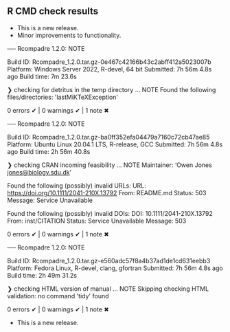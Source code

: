 ## R CMD check results

* This is a new release.
* Minor improvements to functionality.

── Rcompadre 1.2.0: NOTE

  Build ID:   Rcompadre_1.2.0.tar.gz-0e467c42166b43c2abff412a5023007b
  Platform:   Windows Server 2022, R-devel, 64 bit
  Submitted:  7h 56m 4.8s ago
  Build time: 7m 23.6s

❯ checking for detritus in the temp directory ... NOTE
  Found the following files/directories:
    'lastMiKTeXException'

0 errors ✔ | 0 warnings ✔ | 1 note ✖

── Rcompadre 1.2.0: NOTE

  Build ID:   Rcompadre_1.2.0.tar.gz-ba0ff352efa04479a7160c72cb47ae85
  Platform:   Ubuntu Linux 20.04.1 LTS, R-release, GCC
  Submitted:  7h 56m 4.8s ago
  Build time: 2h 56m 40.8s

❯ checking CRAN incoming feasibility ... NOTE
  Maintainer: ‘Owen Jones <jones@biology.sdu.dk>’
  
  Found the following (possibly) invalid URLs:
    URL: https://doi.org/10.1111/2041-210X.13792
      From: README.md
      Status: 503
      Message: Service Unavailable
  
  Found the following (possibly) invalid DOIs:
    DOI: 10.1111/2041-210X.13792
      From: inst/CITATION
      Status: Service Unavailable
      Message: 503

0 errors ✔ | 0 warnings ✔ | 1 note ✖

── Rcompadre 1.2.0: NOTE

  Build ID:   Rcompadre_1.2.0.tar.gz-e560adc57f8a4b37ad1de1cd631eebb3
  Platform:   Fedora Linux, R-devel, clang, gfortran
  Submitted:  7h 56m 4.8s ago
  Build time: 2h 49m 31.2s

❯ checking HTML version of manual ... NOTE
  Skipping checking HTML validation: no command 'tidy' found

0 errors ✔ | 0 warnings ✔ | 1 note ✖

* This is a new release.
